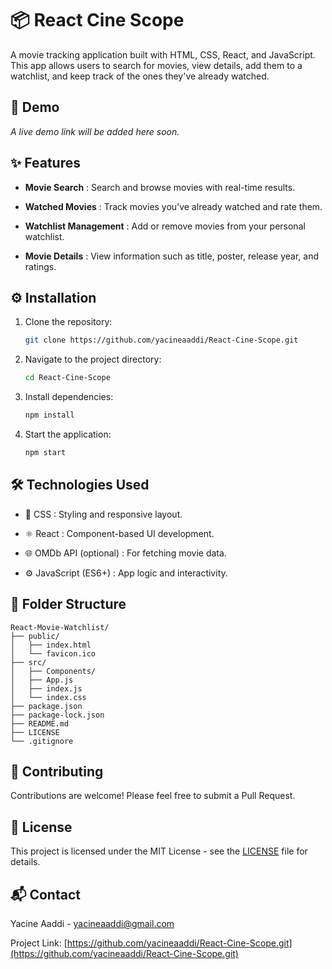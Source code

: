 # 📦 React Cine Scope

A movie tracking application built with HTML, CSS, React, and JavaScript. This app allows users to search for movies, view details, add them to a watchlist, and keep track of the ones they've already watched.

## 🔗 Demo

_A live demo link will be added here soon._

## ✨ Features

- **Movie Search** : Search and browse movies with real-time results.

- **Watched Movies** : Track movies you’ve already watched and rate them.

- **Watchlist Management** : Add or remove movies from your personal watchlist.

- **Movie Details** : View information such as title, poster, release year, and ratings.

## ⚙️ Installation

1. Clone the repository:

   ```bash
   git clone https://github.com/yacineaaddi/React-Cine-Scope.git
   ```

2. Navigate to the project directory:

   ```bash
   cd React-Cine-Scope
   ```

3. Install dependencies:

   ```bash
   npm install
   ```

4. Start the application:
   ```bash
   npm start
   ```

## 🛠️ Technologies Used

- 🎨 CSS : Styling and responsive layout.

- ⚛️ React : Component-based UI development.

- 🌐 OMDb API (optional) : For fetching movie data.

- ⚙️ JavaScript (ES6+) : App logic and interactivity.

## 📁 Folder Structure

```
React-Movie-Watchlist/
├── public/
│   ├── index.html
│   └── favicon.ico
├── src/
│   ├── Components/
│   ├── App.js
│   ├── index.js
│   └── index.css
├── package.json
├── package-lock.json
├── README.md
├── LICENSE
└── .gitignore
```

## 🤝 Contributing

Contributions are welcome! Please feel free to submit a Pull Request.

## 📄 License

This project is licensed under the MIT License - see the [LICENSE](LICENSE) file for details.

## 📬 Contact

Yacine Aaddi - [yacineaaddi@gmail.com](mailto:yacineaaddi@gmail.com)

Project Link: [https://github.com/yacineaaddi/React-Cine-Scope.git](https://github.com/yacineaaddi/React-Cine-Scope.git)
